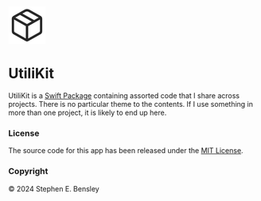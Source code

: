  <img src="pkg-icon.png" alt="icon" width="75" height="75">

# UtiliKit

UtiliKit is a [Swift Package](https://www.swift.org/documentation/package-manager/) containing assorted code that I share across projects. There is no particular theme to the contents. If I use something in more than one project, it is likely to end up here.

### License

The source code for this app has been released under the [MIT License](LICENSE).

### Copyright

© 2024 Stephen E. Bensley
